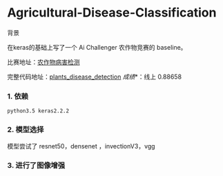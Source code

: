 # Agricultural-Disease-Classification
背景

在keras的基础上写了一个 Ai Challenger 农作物竞赛的 baseline。

比赛地址：[农作物病害检测](https://challenger.ai/competition/pdr2018)

完整代码地址：[plants_disease_detection](https://github.com/bochuanwu/Agricultural-Disease-Classification/)
*成绩**：线上 0.88658
### 1. 依赖

    python3.5 keras2.2.2
### 2. 模型选择

模型尝试了 resnet50，densenet ，invectionV3，vgg
### 3. 进行了图像增强
